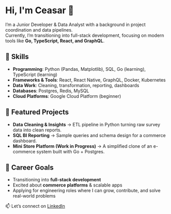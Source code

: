 # Hi, I'm Ceasar 👋

I’m a Junior Developer & Data Analyst with a background in project coordination and data pipelines.  
Currently, I’m transitioning into full-stack development, focusing on modern tools like **Go, TypeScript, React, and GraphQL**.  

## 🚀 Skills
- **Programming**: Python (Pandas, Matplotlib), SQL, Go (learning), TypeScript (learning)  
- **Frameworks & Tools**: React, React Native, GraphQL, Docker, Kubernetes  
- **Data Work**: Cleaning, transformation, reporting, dashboards  
- **Databases**: Postgres, Redis, MySQL  
- **Cloud Platforms**: Google Cloud Platform (beginner)  

## 📂 Featured Projects
- **Data Cleaning & Insights** → ETL pipeline in Python turning raw survey data into clean reports.  
- **SQL BI Reporting** → Sample queries and schema design for a commerce dashboard.  
- **Mini Store Platform (Work in Progress)** → A simplified clone of an e-commerce system built with Go + Postgres.  

## 🎯 Career Goals
- Transitioning into **full-stack development**  
- Excited about **commerce platforms** & scalable apps  
- Applying for engineering roles where I can grow, contribute, and solve real-world problems  

📫 Let’s connect on [LinkedIn](#)
